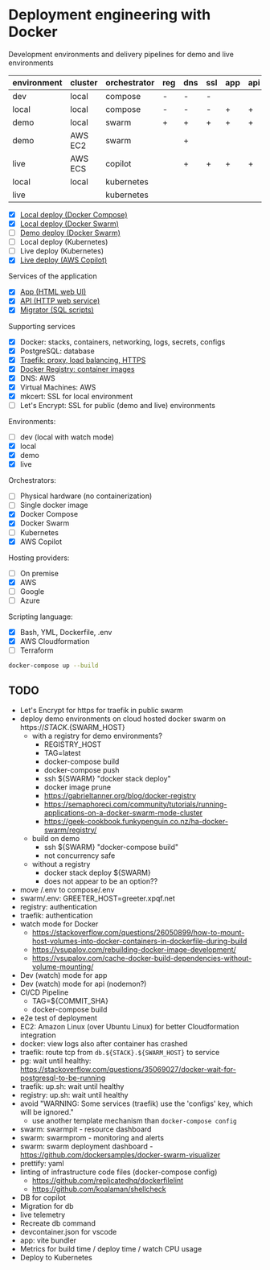 # Deployment engineering with Docker

Development environments and delivery pipelines for demo and live environments

| environment | cluster | orchestrator | reg | dns | ssl | app | api | mig |
| ----------- | ------- | ------------ | --- | --- | --- | --- | --- | --- |
| dev         | local   | compose      | -   | -   | -   |     |     |     |
| local       | local   | compose      | -   | -   | -   | +   | +   | +   |
| demo        | local   | swarm        | +   | +   | +   | +   | +   | +   |
| demo        | AWS EC2 | swarm        |     | +   |     |     |     |     |
| live        | AWS ECS | copilot      |     | +   | +   | +   | +   |     |
| local       | local   | kubernetes   |     |     |     |     |     |     |
| live        |         | kubernetes   |     |     |     |     |     |     |

- [x] [Local deploy (Docker Compose)](./compose/README.md)
- [x] [Local deploy (Docker Swarm)](./swarm/README.md)
- [ ] [Demo deploy (Docker Swarm)](./swarm/README.md)
- [ ] Local deploy (Kubernetes)
- [ ] Live deploy (Kubernetes)
- [x] [Live deploy (AWS Copilot)](./copilot/README.md)

Services of the application

- [x] [App (HTML web UI)](./app/README.md)
- [x] [API (HTTP web service)](./api/README.md)
- [x] [Migrator (SQL scripts)](./migrator/README.md)

Supporting services

- [x] Docker: stacks, containers, networking, logs, secrets, configs
- [x] PostgreSQL: database
- [x] [Traefik: proxy, load balancing, HTTPS](./swarm/traefik/README.md)
- [x] [Docker Registry: container images](./swarm/registry/README.md)
- [x] DNS: AWS
- [x] Virtual Machines: AWS
- [x] mkcert: SSL for local environment
- [ ] Let's Encrypt: SSL for public (demo and live) environments

Environments:

- [ ] dev (local with watch mode)
- [x] local
- [x] demo
- [x] live

Orchestrators:

- [ ] Physical hardware (no containerization)
- [ ] Single docker image
- [x] Docker Compose
- [x] Docker Swarm
- [ ] Kubernetes
- [x] AWS Copilot

Hosting providers:

- [ ] On premise
- [x] AWS
- [ ] Google
- [ ] Azure

Scripting language:

- [x] Bash, YML, Dockerfile, .env
- [x] AWS Cloudformation
- [ ] Terraform

```bash
docker-compose up --build
```

## TODO

- Let's Encrypt for https for traefik in public swarm
- deploy demo environments on cloud hosted docker swarm on https://${STACK}.${SWARM_HOST}
  - with a registry for demo environments?
    - REGISTRY_HOST
    - TAG=latest
    - docker-compose build
    - docker-compose push
    - ssh ${SWARM} "docker stack deploy"
    - docker image prune
    - https://gabrieltanner.org/blog/docker-registry
    - https://semaphoreci.com/community/tutorials/running-applications-on-a-docker-swarm-mode-cluster
    - https://geek-cookbook.funkypenguin.co.nz/ha-docker-swarm/registry/
  - build on demo
    - ssh ${SWARM} "docker-compose build"
    - not concurrency safe
  - without a registry
    - docker stack deploy ${SWARM}
    - does not appear to be an option??
- move /.env to compose/.env
- swarm/.env: GREETER_HOST=greeter.xpqf.net
- registry: authentication
- traefik: authentication
- watch mode for Docker
  - https://stackoverflow.com/questions/26050899/how-to-mount-host-volumes-into-docker-containers-in-dockerfile-during-build
  - https://vsupalov.com/rebuilding-docker-image-development/
  - https://vsupalov.com/cache-docker-build-dependencies-without-volume-mounting/
- Dev (watch) mode for app
- Dev (watch) mode for api (nodemon?)
- CI/CD Pipeline
  - TAG=${COMMIT_SHA}
  - docker-compose build
- e2e test of deployment
- EC2: Amazon Linux (over Ubuntu Linux) for better Cloudformation integration
- docker: view logs also after container has crashed
- traefik: route tcp from `db.${STACK}.${SWARM_HOST}` to service
- pg: wait until healthy: https://stackoverflow.com/questions/35069027/docker-wait-for-postgresql-to-be-running
- traefik: up.sh: wait until healthy
- registry: up.sh: wait until healthy
- avoid "WARNING: Some services (traefik) use the 'configs' key, which will be ignored."
  - use another template mechanism than `docker-compose config`
- swarm: swarmpit - resource dashboard
- swarm: swarmprom - monitoring and alerts
- swarm: swarm deployment dashboard - https://github.com/dockersamples/docker-swarm-visualizer
- prettify: yaml
- linting of infrastructure code files (docker-compose config)
  - https://github.com/replicatedhq/dockerfilelint
  - https://github.com/koalaman/shellcheck
- DB for copilot
- Migration for db
- live telemetry
- Recreate db command
- devcontainer.json for vscode
- app: vite bundler
- Metrics for build time / deploy time / watch CPU usage
- Deploy to Kubernetes

